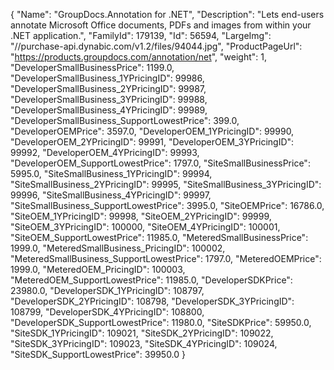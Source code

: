 {
    "Name": "GroupDocs.Annotation for .NET",
    "Description": "Lets end-users annotate Microsoft Office documents, PDFs and images from within your .NET application.",
    "FamilyId": 179139,
    "Id": 56594,
    "LargeImg": "//purchase-api.dynabic.com/v1.2/files/94044.jpg",
    "ProductPageUrl": "https://products.groupdocs.com/annotation/net",
    "weight": 1,
    "DeveloperSmallBusinessPrice": 1199.0,
    "DeveloperSmallBusiness_1YPricingID": 99986,
    "DeveloperSmallBusiness_2YPricingID": 99987,
    "DeveloperSmallBusiness_3YPricingID": 99988,
    "DeveloperSmallBusiness_4YPricingID": 99989,
    "DeveloperSmallBusiness_SupportLowestPrice": 399.0,
    "DeveloperOEMPrice": 3597.0,
    "DeveloperOEM_1YPricingID": 99990,
    "DeveloperOEM_2YPricingID": 99991,
    "DeveloperOEM_3YPricingID": 99992,
    "DeveloperOEM_4YPricingID": 99993,
    "DeveloperOEM_SupportLowestPrice": 1797.0,
    "SiteSmallBusinessPrice": 5995.0,
    "SiteSmallBusiness_1YPricingID": 99994,
    "SiteSmallBusiness_2YPricingID": 99995,
    "SiteSmallBusiness_3YPricingID": 99996,
    "SiteSmallBusiness_4YPricingID": 99997,
    "SiteSmallBusiness_SupportLowestPrice": 3995.0,
    "SiteOEMPrice": 16786.0,
    "SiteOEM_1YPricingID": 99998,
    "SiteOEM_2YPricingID": 99999,
    "SiteOEM_3YPricingID": 100000,
    "SiteOEM_4YPricingID": 100001,
    "SiteOEM_SupportLowestPrice": 11985.0,
    "MeteredSmallBusinessPrice": 1999.0,
    "MeteredSmallBusiness_PricingID": 100002,
    "MeteredSmallBusiness_SupportLowestPrice": 1797.0,
    "MeteredOEMPrice": 1999.0,
    "MeteredOEM_PricingID": 100003,
    "MeteredOEM_SupportLowestPrice": 11985.0,
    "DeveloperSDKPrice": 23980.0,
    "DeveloperSDK_1YPricingID": 108797,
    "DeveloperSDK_2YPricingID": 108798,
    "DeveloperSDK_3YPricingID": 108799,
    "DeveloperSDK_4YPricingID": 108800,
    "DeveloperSDK_SupportLowestPrice": 11980.0,
    "SiteSDKPrice": 59950.0,
    "SiteSDK_1YPricingID": 109021,
    "SiteSDK_2YPricingID": 109022,
    "SiteSDK_3YPricingID": 109023,
    "SiteSDK_4YPricingID": 109024,
    "SiteSDK_SupportLowestPrice": 39950.0
}